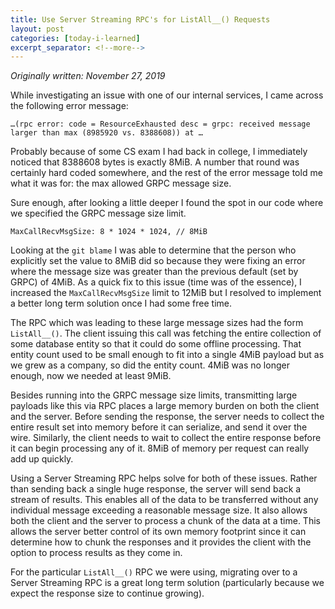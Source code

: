 ```yaml
---
title: Use Server Streaming RPC's for ListAll__() Requests
layout: post
categories: [today-i-learned]
excerpt_separator: <!--more-->
---
```


*Originally written: November 27, 2019*

While investigating an issue with one of our internal services, I came across the following error message:
```
…(rpc error: code = ResourceExhausted desc = grpc: received message larger than max (8985920 vs. 8388608)) at … 
```
<!--more-->
Probably because of some CS exam I had back in college, I immediately noticed that 8388608 bytes is exactly 8MiB. A number that round was certainly hard coded somewhere, and the rest of the error message told me what it was for: the max allowed GRPC message size. 

Sure enough, after looking a little deeper I found the spot in our code where we specified the GRPC message size limit.
```
MaxCallRecvMsgSize: 8 * 1024 * 1024, // 8MiB
```
Looking at the `git blame` I was able to determine that the person who explicitly set the value to 8MiB did so because they were fixing an error where the message size was greater than the previous default (set by GRPC) of 4MiB. As a quick fix to this issue (time was of the essence), I increased the `MaxCallRecvMsgSize` limit to 12MiB but I resolved to implement a better long term solution once I had some free time.

The RPC which was leading to these large message sizes had the form `ListAll__()`.  The client issuing this call was fetching the entire collection of some database entity so that it could do some offline processing. That entity count used to be small enough to fit into a single 4MiB payload but as we grew as a company, so did the entity count. 4MiB was no longer enough, now we needed at least 9MiB. 

Besides running into the GRPC message size limits, transmitting large payloads like this via RPC places a large memory burden on both the client and the server. Before sending the response, the server needs to collect the entire result set into memory before it can serialize, and send it over the wire. Similarly, the client needs to wait to collect the entire response before it can begin processing any of it. 8MiB of memory per request can really add up quickly. 

Using a Server Streaming RPC helps solve for both of these issues. Rather than sending back a single huge response, the server will send back a stream of results. This enables all of the data to be transferred without any individual message exceeding a reasonable message size. It also allows both the client and the server to process a chunk of the data at a time. This allows the server better control of its own memory footprint since it can determine how to chunk the responses and it provides the client with the option to process results as they come in.

For the particular `ListAll__()` RPC we were using, migrating over to a Server Streaming RPC is a great long term solution (particularly because we expect the response size to continue growing).

